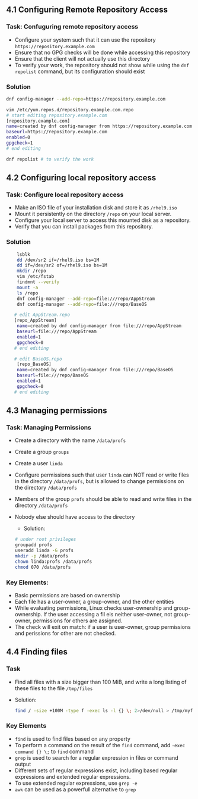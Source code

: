 ## 4.1 Configuring Remote Repository Access
### Task: Confuguring remote repository access
- Configure your system such that it can use the repository `https://repository.example.com`
- Ensure that no GPG checks will be done while accessing this repository
- Ensure that the client will not actually use this directory
- To verify your work, the repository should not show while using the `dnf repolist` command, but its configuration should exist

### Solution
```bash
dnf config-manager --add-repo=https://repository.example.com

vim /etc/yum.repos.d/repository.example.com.repo
# start editing repository.example.com
[repository.example.com]
name=created by dnf config-manager from https://repository.example.com
baseurl=https://repository.example.com
enabled=0
gpgcheck=1
# end editing

dnf repolist # to verify the work
```

## 4.2 Configuring local repository access
### Task: Configure local repository access
- Make an ISO file of your installation disk and store it as `/rhel9.iso`
- Mount it persistently on the directory `/repo` on your local server.
- Configure your local server to access this mounted disk as a repository.
- Verify that you can install packages from this repository.

### Solution
```bash
    lsblk
    dd /dev/sr2 if=/rhel9.iso bs=1M 
    dd if=/dev/sr2 of=/rhel9.iso bs=1M 
    mkdir /repo
    vim /etc/fstab
    findmnt --verify
    mount -a
    ls /repo
    dnf config-manager --add-repo=file:///repo/AppStream
    dnf config-manager --add-repo=file:///repo/BaseOS

   # edit AppStream.repo
   [repo_AppStream]
    name=created by dnf config-manager from file:///repo/AppStream
    baseurl=file:///repo/AppStream
    enabled=1
    gpgcheck=0
   # end editing

   # edit BaseOS.repo
    [repo_BaseOS]
    name=created by dnf config-manager from file:///repo/BaseOS
    baseurl=file:///repo/BaseOS
    enabled=1
    gpgcheck=0
   # end editing
```


## 4.3 Managing permissions
### Task: Managing Permissions
- Create a directory with the name `/data/profs`
- Create a group `groups`
- Create a user `linda`
- Configure permissions such that user `linda` can NOT read or write files in the directory `/data/profs`, but is allowed to change permissions on the directory `/data/profs`
- Members of the group `profs` should be able to read and write files in the directory `/data/profs`
- Nobody else should have access to the directory
    - Solution:

    ```bash
    # under root privileges
    groupadd profs
    useradd linda -G profs
    mkdir -p /data/profs
    chown linda:profs /data/profs
    chmod 070 /data/profs
    ```

### Key Elements:
- Basic permissions are based on ownership
- Each file has a user-owner, a group-owner, and the other entities
- While evaluating permissions, Linux checks user-ownership and group-ownership. If the user accessing a fil eis neither user-owner, not group-owner, permissions for others are assigned.
- The check will exit on match: if a user is user-owner, group permissions and perissions for other are not checked.

## 4.4 Finding files
### Task
- Find all files with a size bigger than 100 MiB, and write a long listing of these files to the file `/tmp/files`
- Solution:

    ```bash
    find / -size +100M -type f -exec ls -l {} \; 2>/dev/null > /tmp/myfiles
    ```
### Key Elements
- `find` is used to find files based on any property
- To perform a command on the result of the `find` command, add `-exec command {} \;` to `find` command
- `grep` is used to search for a regular expression in files or command output
- Different sets of regular expressions exist, including based regular expressions and extended regular expressions.
- To use extended regular expressions, use `grep -e`
- `awk` can be used as a powerfull alternative to `grep`